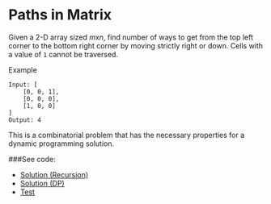 # Paths in Matrix

Given a 2-D array sized *m*x*n*, find number of ways to get from the top left corner to
 the bottom right corner by moving strictly right or down. Cells with a value of `1`
 cannot be traversed.

Example
```
Input: [
    [0, 0, 1],
    [0, 0, 0],
    [1, 0, 0]
]
Output: 4
```

This is a combinatorial problem that has the necessary properties for a dynamic 
 programming solution. 

###See code:
- [Solution (Recursion)](./__init__.py)
- [Solution (DP)](./__init__.py)
- [Test](./test.py)